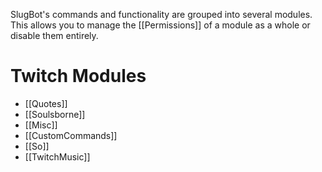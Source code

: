 SlugBot's commands and functionality are grouped into several modules. This allows you to manage the [[Permissions]] of a module as a whole or disable them entirely.
# Twitch Modules
- [[Quotes]]
- [[Soulsborne]]
- [[Misc]]
- [[CustomCommands]]
- [[So]]
- [[TwitchMusic]]